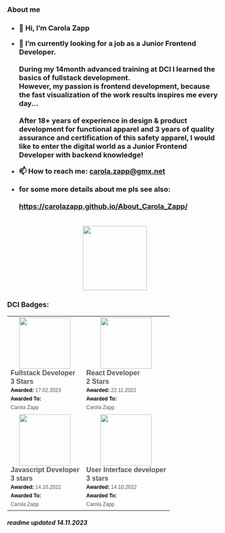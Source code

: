 <h3> About me <h3/>

- 👋 Hi, I’m Carola Zapp
  
- 🌱 I’m currently looking for a job as a Junior Frontend Developer.
  <br/> <br/>
   During my 14month advanced training at DCI I learned the basics of fullstack development. <br/>
   However, my passion is frontend development, because the fast visualization of the work results inspires me every day... <br/> <br/>
   After 18+ years of experience in design & product development for functional apparel and 3 years of quality assurance
   and certification of this safety apparel, I would like to enter the digital world as a Junior Frontend Developer with backend knowledge!
   
- 📫 How to reach me: carola.zapp@gmx.net<br/> 
- for some more details about me pls see also:<br/> <br/>
  https://carolazapp.github.io/About_Carola_Zapp/<br/> <br/>
<p align= "center">
  <img height= "150" src="https://github-readme-stats.vercel.app/api/top-langs/?username=CarolaZapp&theme=react&layout=compact" />
</p>

<h3> DCI Badges: </h3>
<table align = "center">
  <tr>
    <td>
       <div align="center" class="badgr-badge" style="font-family: Helvetica, Roboto, &quot;Segoe UI&quot;, Calibri, sans-serif;">
         <a href="https://api.eu.badgr.io/public/assertions/q0xrec_fSJ-sx0XYm_QwPQ?identity__email=carola.zapp%40gmx.net">
           <img width="120px" height="120px" src="https://api.eu.badgr.io/public/assertions/q0xrec_fSJ-sx0XYm_QwPQ/image">
         </a>
         <p class="badgr-badge-name" style="hyphens: auto; overflow-wrap: break-word; word-wrap: break-word; margin: 0; font-size: 16px; font-weight: bold; font-style: normal; font-stretch: normal; line-height: 1.25; letter-spacing: normal; text-align: left; color: #555555;">
           Fullstack Developer <br/> 3 Stars
         </p>
         <p class="badgr-badge-date" style="margin: 0; font-size: 12px; font-style: normal; font-stretch: normal; line-height: 1.67; letter-spacing: normal; text-align: left; color: #555555;">
           <strong style="font-size: 12px; font-weight: bold; font-style: normal; font-stretch: normal; line-height: 1.67; letter-spacing: normal; text-align: left; color: #000;">Awarded: </strong>
           17.02.2023
         </p>
         <p class="badgr-badge-recipient" style="margin: 0; font-size: 12px; font-style: normal; font-stretch: normal; line-height: 1.67; letter-spacing: normal; text-align: left; color: #555555;">
           <strong style="font-size: 12px; font-weight: bold; font-style: normal; font-stretch: normal; line-height: 1.67; letter-spacing: normal; text-align: left; color: #000;">Awarded To: </strong>
           <span style="display: block;"> Carola Zapp</span>
         </p>
       </div>
    </td>
    <td>
      <div align="center" class="badgr-badge" style="font-family: Helvetica, Roboto, &quot;Segoe UI&quot;, Calibri, sans-serif;">
        <a href="https://api.eu.badgr.io/public/assertions/OS9lBFRtScyFK6h8aoEQkw">
          <img width="120px" height="120px" src="https://api.eu.badgr.io/public/assertions/OS9lBFRtScyFK6h8aoEQkw/image">
        </a>
        <p class="badgr-badge-name" style="hyphens: auto; overflow-wrap: break-word; word-wrap: break-word; margin: 0; font-size: 16px; font-weight: bold; font-style: normal; font-stretch: normal; line-height: 1.25; letter-spacing: normal; text-align: left; color: #555555;">
          React Developer <br/> 2 Stars
        </p>
        <p class="badgr-badge-date" style="margin: 0; font-size: 12px; font-style: normal; font-stretch: normal; line-height: 1.67; letter-spacing: normal; text-align: left; color: #555555;">
          <strong style="font-size: 12px; font-weight: bold; font-style: normal; font-stretch: normal; line-height: 1.67; letter-spacing: normal; text-align: left; color: #000;">Awarded: </strong>
          22.11.2022
        </p>
        <p class="badgr-badge-recipient" style="margin: 0; font-size: 12px; font-style: normal; font-stretch: normal; line-height: 1.67; letter-spacing: normal; text-align: left; color: #555555;">
          <strong style="font-size: 12px; font-weight: bold; font-style: normal; font-stretch: normal; line-height: 1.67; letter-spacing: normal; text-align: left; color: #000;">Awarded To: </strong>
          <span style="display: block;"> Carola Zapp</span>
        </p>
      </div>
    </td>
  <tr>
    <td>
      <div align="center" class="badgr-badge" style="font-family: Helvetica, Roboto, &quot;Segoe UI&quot;, Calibri, sans-serif;">
        <a href="https://api.eu.badgr.io/public/assertions/VquALlrlQCKt3W_lqxDlqg?identity__email=carola.zapp%40gmx.net">
          <img width="120px" height="120px" src="https://api.eu.badgr.io/public/assertions/VquALlrlQCKt3W_lqxDlqg/image">
        </a>
        <p class="badgr-badge-name" style="hyphens: auto; overflow-wrap: break-word; word-wrap: break-word; margin: 0; font-size: 16px; font-weight: bold; font-style: normal; font-stretch: normal; line-height: 1.25; letter-spacing: normal; text-align: left; color: #555555;">
          Javascript Developer <br/> 3 stars
        </p>
        <p class="badgr-badge-date" style="margin: 0; font-size: 12px; font-style: normal; font-stretch: normal; line-height: 1.67; letter-spacing: normal; text-align: left; color: #555555;">
          <strong style="font-size: 12px; font-weight: bold; font-style: normal; font-stretch: normal; line-height: 1.67; letter-spacing: normal; text-align: left; color: #000;">Awarded: </strong>
          14.10.2022
        </p>
        <p class="badgr-badge-recipient" style="margin: 0; font-size: 12px; font-style: normal; font-stretch: normal; line-height: 1.67; letter-spacing: normal; text-align: left; color: #555555;">
          <strong style="font-size: 12px; font-weight: bold; font-style: normal; font-stretch: normal; line-height: 1.67; letter-spacing: normal; text-align: left; color: #000;">Awarded To: </strong>
          <span style="display: block;"> Carola Zapp</span>
        </p>
      </div>
    </td>
    <td>
      <div align="center" class="badgr-badge" style="font-family: Helvetica, Roboto, &quot;Segoe UI&quot;, Calibri, sans-serif;">
        <a href="https://api.eu.badgr.io/public/assertions/173eH53KScKyO_qMmymqCw?identity__email=carola.zapp%40gmx.net">
          <img width="120px" height="120px" src="https://api.eu.badgr.io/public/assertions/173eH53KScKyO_qMmymqCw/image">
        </a>
        <p class="badgr-badge-name" style="hyphens: auto; overflow-wrap: break-word; word-wrap: break-word; margin: 0; font-size: 16px; font-weight: bold; font-style: normal; font-stretch: normal; line-height: 1.25; letter-spacing: normal; text-align: left; color: #555555;">
          User Interface developer <br/> 3 stars
        </p>
        <p class="badgr-badge-date" style="margin: 0; font-size: 12px; font-style: normal; font-stretch: normal; line-height: 1.67; letter-spacing: normal; text-align: left; color: #555555;">
          <strong style="font-size: 12px; font-weight: bold; font-style: normal; font-stretch: normal; line-height: 1.67; letter-spacing: normal; text-align: left; color: #000;">Awarded: </strong>
          14.10.2022</p><p class="badgr-badge-recipient" style="margin: 0; font-size: 12px; font-style: normal; font-stretch: normal; line-height: 1.67; letter-spacing: normal; text-align: left; color: #555555;">
            <strong style="font-size: 12px; font-weight: bold; font-style: normal; font-stretch: normal; line-height: 1.67; letter-spacing: normal; text-align: left; color: #000;">Awarded To: </strong>
            <span style="display: block;"> Carola Zapp</span>
          </p>
      </div>
    </td>
  </tr>
</table>

<!---
CarolaZapp/CarolaZapp is a ✨ special ✨ repository because its `README.md` (this file) appears on your GitHub profile.
You can click the Preview link to take a look at your changes.
--->

<h5> readme updated 14.11.2023 </h5>
